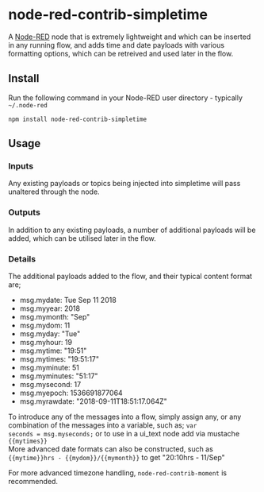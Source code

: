 node-red-contrib-simpletime
====================

A <a href="http://nodered.org" target="_new">Node-RED</a> node that is extremely lightweight and which can be inserted in any running flow, and adds time and date payloads with various formatting options, which can be retreived and used later in the flow.

Install
-------

Run the following command in your Node-RED user directory - typically `~/.node-red`

    npm install node-red-contrib-simpletime


Usage
-----


### Inputs

Any existing payloads or topics being injected into simpletime will pass unaltered through the node.

### Outputs

In addition to any existing payloads, a number of additional payloads will be added, which can be utilised later in the flow.

### Details

The additional payloads added to the flow, and their typical content format are;

* msg.mydate: Tue Sep 11 2018
* msg.myyear: 2018
* msg.mymonth: "Sep"
* msg.mydom: 11
* msg.myday: "Tue"
* msg.myhour: 19
* msg.mytime: "19:51"
* msg.mytimes: "19:51:17"
* msg.myminute: 51
* msg.myminutes: "51:17"
* msg.mysecond: 17
* msg.myepoch: 1536691877064
* msg.myrawdate: "2018-09-11T18:51:17.064Z"

To introduce any of the messages into a flow, simply assign any, or any combination of the messages into a variable, such as; <code>var seconds = msg.myseconds;</code> or to use in a ui_text node add via mustache <code>{{mytimes}}</code>  
More advanced date formats can also be constructed, such as <code>{{mytime}}hrs - {{mydom}}/{{mymonth}}</code> to get "20:10hrs - 11/Sep"

For more advanced timezone handling, <code>node-red-contrib-moment</code> is recommended.
